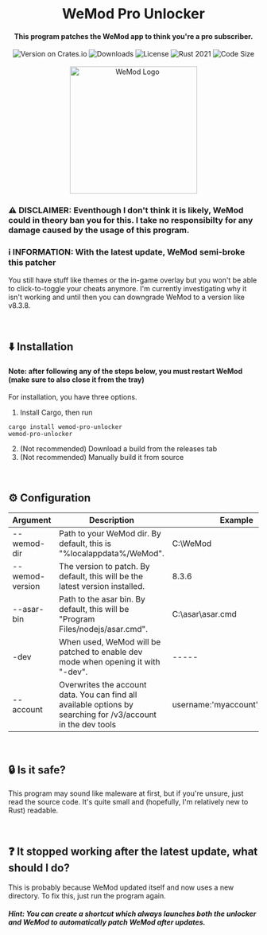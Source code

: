 <div align="center">
  <h1>WeMod Pro Unlocker</h1>
  <h4>This program patches the WeMod app to think you're a pro subscriber.</h4>
  <img src="https://img.shields.io/crates/v/wemod-pro-unlocker?color=purple" alt="Version on Crates.io">
  <img src="https://img.shields.io/crates/d/wemod-pro-unlocker?color=red" alt="Downloads">
  <img src="https://img.shields.io/crates/l/wemod-pro-unlocker?color=green" alt="License">
  <img src="https://img.shields.io/badge/rust-2021-orange?logo=rust" alt="Rust 2021">
  <img src="https://img.shields.io/github/languages/code-size/bennett-sh/wemod-pro-unlocker?color=yellow" alt="Code Size"><br/><br/>
  <img width="256" src="https://user-images.githubusercontent.com/110846042/199363901-4b212629-895c-47a5-a059-4df198b64565.png" alt="WeMod Logo">
</div>

### ⚠️ DISCLAIMER: Eventhough I don't think it is likely, WeMod could in theory ban you for this. I take no responsibilty for any damage caused by the usage of this program.

### ℹ️ INFORMATION: With the latest update, WeMod semi-broke this patcher
You still have stuff like themes or the in-game overlay but you won't be able to click-to-toggle your cheats anymore. I'm currently investigating why it isn't working and until then you can downgrade WeMod to a version like v8.3.8.

<br/>

## ⬇️ Installation
#### Note: after following any of the steps below, you must restart WeMod (make sure to also close it from the tray)
For installation, you have three options.
1. Install Cargo, then run
```
cargo install wemod-pro-unlocker
wemod-pro-unlocker
```
2. (Not recommended) Download a build from the releases tab <br/>
3. (Not recommended) Manually build it from source

<br/>

## ⚙️ Configuration
| Argument                  	| Description                                                                                                 	| Example
|---------------------------	|-------------------------------------------------------------------------------------------------------------	|----------------------------------
| --wemod-dir <dir>         	| Path to your WeMod dir. By default, this is "%localappdata%/WeMod".                                         	| C:\WeMod
| --wemod-version <version> 	| The version to patch. By default, this will be the latest version installed. 	                                | 8.3.6
| --asar-bin <bin>          	| Path to the asar bin. By default, this will be "Program Files/nodejs/asar.cmd".                             	| C:\asar\asar.cmd
| -dev                      	| When used, WeMod will be patched to enable dev mode when opening it with "-dev".                             	| -----
| --account <json>            | Overwrites the account data. You can find all available options by searching for /v3/account in the dev tools | username:'myaccount',email:'test'

<br/>

## 🔒 Is it safe?
This program may sound like maleware at first, but if you're unsure, just read the source code. It's quite small and (hopefully, I'm relatively new to Rust) readable.

<br/>

## ❓ It stopped working after the latest update, what should I do?
This is probably because WeMod updated itself and now uses a new directory. To fix this, just run the program again.

##### Hint: You can create a shortcut which always launches both the unlocker and WeMod to automatically patch WeMod after updates.
